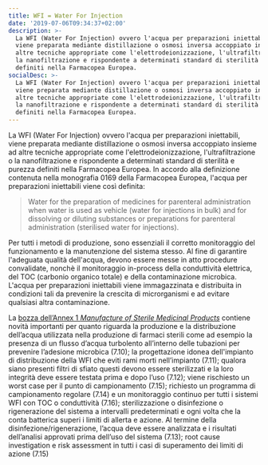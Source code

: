 ```yaml
---
title: WFI = Water For Injection
date: '2019-07-06T09:34:37+02:00'
description: >-
  La WFI (Water For Injection) ovvero l'acqua per preparazioni iniettabili,
  viene preparata mediante distillazione o osmosi inversa accoppiato insieme ad
  altre tecniche appropriate come l'elettrodeionizzazione, l'ultrafiltrazione o
  la nanofiltrazione e rispondente a determinati standard di sterilità e purezza
  definiti nella Farmacopea Europea. 
socialDesc: >-
  La WFI (Water For Injection) ovvero l'acqua per preparazioni iniettabili,
  viene preparata mediante distillazione o osmosi inversa accoppiato insieme ad
  altre tecniche appropriate come l'elettrodeionizzazione, l'ultrafiltrazione o
  la nanofiltrazione e rispondente a determinati standard di sterilità e purezza
  definiti nella Farmacopea Europea.
---
```

La WFI (Water For Injection) ovvero l'acqua per preparazioni iniettabili, viene preparata mediante distillazione o osmosi inversa accoppiato insieme ad altre tecniche appropriate come l'elettrodeionizzazione, l'ultrafiltrazione o la nanofiltrazione e rispondente a determinati standard di sterilità e purezza definiti nella Farmacopea Europea. In accordo alla definizione contenuta nella monografia 0169 della Farmacopea Europea, l'acqua per preparazioni iniettabili viene così definita:

> Water for the preparation of medicines for parenteral administration when water is used as vehicle (water for injections in bulk) and for dissolving or diluting substances or preparations for parenteral administration (sterilised water for injections).

Per tutti i metodi di produzione, sono essenziali il corretto monitoraggio del funzionamento e la manutenzione del sistema stesso. Al fine di garantire l'adeguata qualità dell'acqua, devono essere messe in atto procedure convalidate, nonchè il monitoraggio in-process della conduttività elettrica, del TOC (carbonio organico totale) e della contaminazione microbica. L'acqua per preparazioni iniettabili viene immagazzinata e distribuita in condizioni tali da prevenire la crescita di microrganismi e ad evitare qualsiasi altra contaminazione.

La [bozza dell’Annex 1 _Manufacture of Sterile Medicinal Products_](http://academy.gmp-compliance.org/guidemgr/files/2017_12_PC_ANNEX1_CONSULTATION_DOCUMENT.PDF) contiene novità importanti per quanto riguarda la produzione e la distribuzione dell’acqua utilizzata nella produzione di farmaci sterili come ad esempio la presenza di un flusso d’acqua turbolento all’interno delle tubazioni per prevenire l’adesione microbica (7.10); la progettazione idonea dell'impianto di distribuzione della WFI che eviti rami morti nell’impianto (7.11); qualora siano presenti filtri di sfiato questi devono essere sterilizzati e la loro integrità deve essere testata prima e dopo l’uso (7.12); viene rischiesto un worst case per il punto di campionamento (7.15); richiesto un programma di campionamento regolare (7.14) e un monitoraggio continuo per tutti i sistemi WFI con TOC o conduttività (7.16); sterilizzazione o disinfezione o rigenerazione del sistema a intervalli predeterminati e ogni volta che la conta batterica superi i limiti di allerta e azione. Al termine della disinfezione/rigenerazione, l’acqua deve essere analizzata e i risultati dell’analisi approvati prima dell’uso del sistema (7.13); root cause investigation e risk assessment in tutti i casi di superamento dei limiti di azione (7.15)

